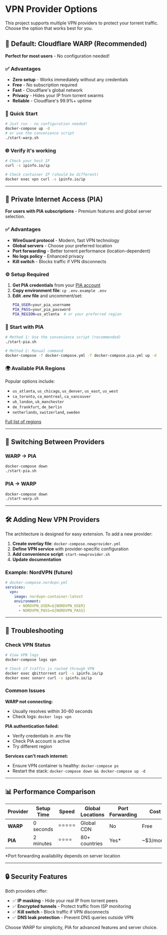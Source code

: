# VPN Provider Options

This project supports multiple VPN providers to protect your torrent traffic. Choose the option that works best for you.

## 🌟 Default: Cloudflare WARP (Recommended)

**Perfect for most users** - No configuration needed!

### ✅ Advantages
- **Zero setup** - Works immediately without any credentials
- **Free** - No subscription required
- **Fast** - Cloudflare's global network
- **Privacy** - Hides your IP from torrent swarms
- **Reliable** - Cloudflare's 99.9%+ uptime

### 🚀 Quick Start
```bash
# Just run - no configuration needed!
docker-compose up -d
# or use the convenience script
./start-warp.sh
```

### 🌐 Verify it's working
```bash
# Check your host IP
curl -s ipinfo.io/ip

# Check container IP (should be different)
docker exec vpn curl -s ipinfo.io/ip
```

---

## 🔐 Private Internet Access (PIA)

**For users with PIA subscriptions** - Premium features and global server selection.

### ✅ Advantages
- **WireGuard protocol** - Modern, fast VPN technology
- **Global servers** - Choose your preferred location
- **Port forwarding** - Better torrent performance (location-dependent)
- **No logs policy** - Enhanced privacy
- **Kill switch** - Blocks traffic if VPN disconnects

### ⚙️ Setup Required
1. **Get PIA credentials** from your [PIA account](https://www.privateinternetaccess.com/account)
2. **Copy environment file**: `cp .env.example .env`
3. **Edit .env file** and uncomment/set:
   ```bash
   PIA_USER=your_pia_username
   PIA_PASS=your_pia_password
   PIA_REGION=us_atlanta  # or your preferred region
   ```

### 🚀 Start with PIA
```bash
# Method 1: Use the convenience script (recommended)
./start-pia.sh

# Method 2: Manual command
docker-compose -f docker-compose.yml -f docker-compose.pia.yml up -d
```

### 🌍 Available PIA Regions
Popular options include:
- `us_atlanta`, `us_chicago`, `us_denver`, `us_east`, `us_west`
- `ca_toronto`, `ca_montreal`, `ca_vancouver`
- `uk_london`, `uk_manchester`
- `de_frankfurt`, `de_berlin`
- `netherlands`, `switzerland`, `sweden`

[Full list of regions](https://github.com/thrnz/docker-wireguard-pia#server-list)

---

## 🔄 Switching Between Providers

### WARP → PIA
```bash
docker-compose down
./start-pia.sh
```

### PIA → WARP  
```bash
docker-compose down
./start-warp.sh
```

---

## 🛠️ Adding New VPN Providers

The architecture is designed for easy extension. To add a new provider:

1. **Create overlay file**: `docker-compose.newprovider.yml`
2. **Define VPN service** with provider-specific configuration
3. **Add convenience script**: `start-newprovider.sh`
4. **Update documentation**

### Example: NordVPN (future)
```yaml
# docker-compose.nordvpn.yml
services:
  vpn:
    image: nordvpn-container:latest
    environment:
      - NORDVPN_USER=${NORDVPN_USER}
      - NORDVPN_PASS=${NORDVPN_PASS}
```

---

## 🚨 Troubleshooting

### Check VPN Status
```bash
# View VPN logs
docker-compose logs vpn

# Check if traffic is routed through VPN
docker exec qbittorrent curl -s ipinfo.io/ip
docker exec sonarr curl -s ipinfo.io/ip
```

### Common Issues

**WARP not connecting:**
- Usually resolves within 30-60 seconds
- Check logs: `docker logs vpn`

**PIA authentication failed:**
- Verify credentials in .env file
- Check PIA account is active
- Try different region

**Services can't reach internet:**
- Ensure VPN container is healthy: `docker-compose ps`
- Restart the stack: `docker-compose down && docker-compose up -d`

---

## 📊 Performance Comparison

| Provider | Setup Time | Speed | Global Locations | Port Forwarding | Cost |
|----------|------------|-------|------------------|------------------|------|
| **WARP** | 0 seconds | ⭐⭐⭐⭐⭐ | Global CDN | No | Free |
| **PIA** | 2 minutes | ⭐⭐⭐⭐ | 80+ countries | Yes* | ~$3/month |

*Port forwarding availability depends on server location

---

## 🔒 Security Features

Both providers offer:
- ✅ **IP masking** - Hide your real IP from torrent peers
- ✅ **Encrypted tunnels** - Protect traffic from ISP monitoring  
- ✅ **Kill switch** - Block traffic if VPN disconnects
- ✅ **DNS leak protection** - Prevent DNS queries outside VPN

Choose WARP for simplicity, PIA for advanced features and server choice.